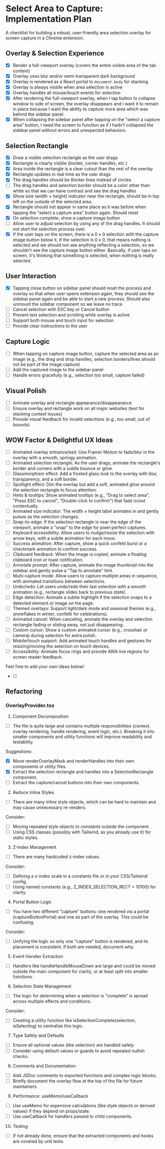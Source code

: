 # Select Area to Capture: Implementation Plan

A checklist for building a robust, user-friendly area selection overlay for screen capture in a Chrome extension.

## Overlay & Selection Experience

- [x] Render a full-viewport overlay (covers the entire visible area of the tab content)
- [x] Overlay uses blur and/or semi-transparent dark background
- [x] Overlay is rendered as a React portal to `document.body` for stacking
- [x] Overlay is always visible when area selection is active
- [x] Overlay handles all mouse/touch events for selection
- [x] After rendering the full-viewport overlay, when I tap button to collapse window to side of screen, the overlay disappears and i want it to remain in place because I want the ability to capture more area which was behind the sidebar panel.
- [x] When collapsing the sidebar panel after tapping on the "select a capture area" button, I need the screen to function as if I hadn't collapsed the sidebar panel without errors and unexpected behaviors.

## Selection Rectangle

- [x] Draw a visible selection rectangle as the user drags
- [x] Rectangle is clearly visible (border, corner handles, etc.)
- [x] Area inside the rectangle is a clear cutout than the rest of the overlay
- [x] Rectangle updates in real time as the user drags
- [x] The drag handles should be thicker lines instead of circles
- [ ] The drag handles and selection border should be a color other than white so that we can have contrast and see the drag handles
- [x] Show size (width × height) indicator near the rectangle, should be in top left on the outside of the selected area.
- [x] Rectangle should not appear in same place as it was before when tapping the "select a capture area" button again. Should reset
- [x] On selection complete, show a capture image button
- [ ] Allow user to adjust selection by using any of the drag handles. It should not start the selection process over.
- [x] If the user taps on the screen, there is a 0 x 0 selection with the capture image button below it. If the selection is 0 x 0, that means nothing is selected and we should not see anything reflecting a selection, so we shouldn't see the capture image button either. Basically, if user taps on screen, it's thinking that something is selected, when nothing is really selected.

## User Interaction

- [x] Tapping close button on sidebar panel should reset the process and overlay so that when user opens extension again, they should see the sidebar panel again and be able to start a new process. Should also unmount the sidebar component so we leave no trace.
- [ ] Cancel selection with ESC key or Cancel button
- [ ] Prevent text selection and scrolling while overlay is active
- [ ] Support both mouse and touch input for selection
- [ ] Provide clear instructions to the user

## Capture Logic

- [ ] When tapping on capture image button, capture the selected area as an image (e.g., the drag and drop handles, selection borders/lines should not be part of the image capture)
- [ ] Add the captured image to the sidebar panel
- [ ] Handle errors gracefully (e.g., selection too small, capture failed)

## Visual Polish

- [ ] Animate overlay and rectangle appearance/disappearance
- [ ] Ensure overlay and rectangle work on all major websites (test for stacking context issues)
- [ ] Provide visual feedback for invalid selections (e.g., too small, out of bounds)

## WOW Factor & Delightful UX Ideas

- [ ] Animated overlay entrance/exit: Use Framer Motion to fade/blur in the overlay with a smooth, springy animation.
- [ ] Animated selection rectangle: As the user drags, animate the rectangle's border and corners with a subtle bounce or glow.
- [ ] Glassmorphism effect: Add a frosted glass look to the overlay with blur, transparency, and a soft border.
- [ ] Spotlight effect: Dim the overlay but add a soft, animated glow around the selection rectangle to focus attention.
- [ ] Hints & tooltips: Show animated tooltips (e.g., "Drag to select area", "Press ESC to cancel", "Double-click to confirm") that fade in/out contextually.
- [ ] Animated size indicator: The width × height label animates in and gently pulses as the selection changes.
- [ ] Snap-to-edge: If the selection rectangle is near the edge of the viewport, animate a "snap" to the edge for pixel-perfect captures.
- [ ] Keyboard accessibility: Allow users to nudge/resize the selection with arrow keys, with a subtle animation for each move.
- [ ] Success animation: After capture, show a quick confetti burst or a checkmark animation to confirm success.
- [ ] Clipboard feedback: When the image is copied, animate a floating clipboard icon or toast notification.
- [ ] Annotate prompt: After capture, animate the image thumbnail into the sidebar and gently pulse a "Tap to annotate" hint.
- [ ] Multi-capture mode: Allow users to capture multiple areas in sequence, with animated transitions between selections.
- [ ] Undo/redo: Let users undo/redo their last selection with a smooth animation (e.g., rectangle slides back to previous state).
- [ ] Edge detection: Animate a subtle highlight if the selection snaps to a detected element or image on the page.
- [ ] Themed overlays: Support light/dark mode and seasonal themes (e.g., snowflakes in winter, confetti for celebrations).
- [ ] Animated cancel: When canceling, animate the overlay and selection rectangle fading or sliding away, not just disappearing.
- [ ] Custom cursor: Show a custom animated cursor (e.g., crosshair or camera) during selection for extra polish.
- [ ] Mobile/touch support: Add animated touch handles and gestures for resizing/moving the selection on touch devices.
- [ ] Accessibility: Animate focus rings and provide ARIA live regions for screen reader feedback.

Feel free to add your own ideas below!

- [ ]

## Refactoring

### OverlayProvider.tsx

1. Component Decomposition

- [ ] The file is quite large and contains multiple responsibilities (context, overlay rendering, handle rendering, event logic, etc.). Breaking it into smaller components and utility functions will improve readability and testability.

Suggestions:

- [x] Move renderOverlayMask and renderHandles into their own components or utility files.
- [x] Extract the selection rectangle and handles into a SelectionRectangle component.
- [ ] Extract the capture/cancel buttons into their own components.

2. Reduce Inline Styles

- [ ] There are many inline style objects, which can be hard to maintain and may cause unnecessary re-renders.

Consider:

- [ ] Moving repeated style objects to constants outside the component.
- [ ] Using CSS classes (possibly with Tailwind, as you already use it) for static styles.

3. Z-Index Management

- [ ] There are many hardcoded z-index values.

Consider:

- [ ] Defining a z-index scale in a constants file or in your CSS/Tailwind config.
- [ ] Using named constants (e.g., Z_INDEX_SELECTION_RECT = 10100) for clarity.

4. Portal Button Logic

- [ ] You have two different "capture" buttons: one rendered via a portal (captureButtonPortal) and one as part of the overlay. This could be confusing.

Consider:

- [ ] Unifying the logic so only one "capture" button is rendered, and its placement is consistent.
      If both are needed, document why.

5. Event Handler Extraction

- [ ] Handlers like handleHandleMouseDown are large and could be moved outside the main component for clarity, or at least split into smaller functions.

6. Selection State Management

- [ ] The logic for determining when a selection is "complete" is spread across multiple effects and conditions.

Consider:

- [ ] Creating a utility function like isSelectionComplete(selection, isSelecting) to centralize this logic.

7. Type Safety and Defaults

- [ ] Ensure all optional values (like selection) are handled safely.
- [ ] Consider using default values or guards to avoid repeated nullish checks.

8. Comments and Documentation

- [ ] Add JSDoc comments to exported functions and complex logic blocks.
- [ ] Briefly document the overlay flow at the top of the file for future maintainers.

9. Performance: useMemo/useCallback

- [ ] Use useMemo for expensive calculations (like style objects or derived values) if they depend on props/state.
- [ ] Use useCallback for handlers passed to child components.

10. Testing

- [ ] If not already done, ensure that the extracted components and hooks are covered by unit tests.

